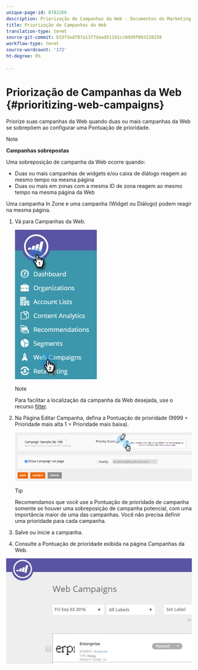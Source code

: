```yaml
---
unique-page-id: 8782266
description: Priorização de Campanhas da Web - Documentos do Marketing - Documentação do produto
title: Priorização de Campanhas da Web
translation-type: tm+mt
source-git-commit: b33f5ed707a1377daad51191cc6dd9f093138258
workflow-type: tm+mt
source-wordcount: '172'
ht-degree: 0%

---
```



# Priorização de Campanhas da Web {#prioritizing-web-campaigns}

Priorize suas campanhas da Web quando duas ou mais campanhas da Web se sobrepõem ao configurar uma Pontuação de prioridade.

>[!NOTE]
>
>**Campanhas sobrepostas**
>
>Uma sobreposição de campanha da Web ocorre quando:
>
>* Duas ou mais campanhas de widgets e/ou caixa de diálogo reagem ao mesmo tempo na mesma página
>* Duas ou mais em zonas com a mesma ID de zona reagem ao mesmo tempo na mesma página da Web

>
>
Uma campanha In Zone e uma campanha (Widget ou Diálogo) podem reagir na mesma página.

1. Vá para Campanhas da Web.

   ![](assets/web-campaigns-hand-6.jpg)

   >[!NOTE]
   >
   >Para facilitar a localização da campanha da Web desejada, use o recurso [filter](/help/marketo/product-docs/web-personalization/working-with-web-campaigns/filter-web-campaigns.md).

1. Na Página Editar Campanha, defina a Pontuação de prioridade (9999 = Prioridade mais alta 1 = Prioridade mais baixa).

   ![](assets/image2015-7-9-20-3a20-3a58.png)

   >[!TIP]
   >
   >Recomendamos que você use a Pontuação de prioridade de campanha somente se houver uma sobreposição de campanha potencial, com uma importância maior de uma das campanhas. Você não precisa definir uma prioridade para cada campanha.

1. Salve ou inicie a campanha.

1. Consulte a Pontuação de prioridade exibida na página Campanhas da Web.

![](assets/web-campaign-priority-score.jpg)
